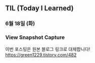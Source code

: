 ## TIL (Today I Learned)

### 6월 18일 (화)    
### View Snapshot Capture  
이번 포스팅은 원본 블로그 링크로 대체합니다!   
https://green1229.tistory.com/482       